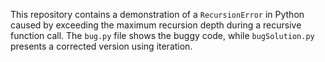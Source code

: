 This repository contains a demonstration of a `RecursionError` in Python caused by exceeding the maximum recursion depth during a recursive function call. The `bug.py` file shows the buggy code, while `bugSolution.py` presents a corrected version using iteration.